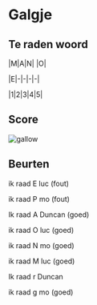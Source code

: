 # Galgje

## Te raden woord
 
|M|A|N| |O|

|E|-|-|-|-|

|1|2|3|4|5|

## Score
![gallow](./images/2.png)

## Beurten
ik raad E luc (fout)

ik raad P mo (fout)

Ik raad A Duncan (goed)

ik raad O luc (goed)

ik raad N mo (goed)

ik raad M luc (goed)

Ik raad r Duncan

ik raad g mo (goed)
